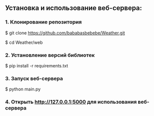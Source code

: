 ## Установка и использование веб-сервера:

### 1. Клонирование репозитория
$ git clone https://github.com/bababasbebebe/Weather.git

$ cd Weather/web

### 2. Установление версий библиотек
$ pip install -r requirements.txt

### 3. Запуск веб-сервера
$ python main.py

### 4. Открыть http://127.0.0.1:5000 для использования веб-сервера

